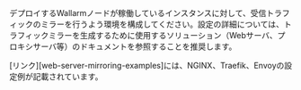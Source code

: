 デプロイするWallarmノードが稼働しているインスタンスに対して、受信トラフィックのミラーを行うよう環境を構成してください。設定の詳細については、トラフィックミラーを生成するために使用するソリューション（Webサーバ、プロキシサーバ等）のドキュメントを参照することを推奨します。

[リンク][web-server-mirroring-examples]には、NGINX、Traefik、Envoyの設定例が記載されています。